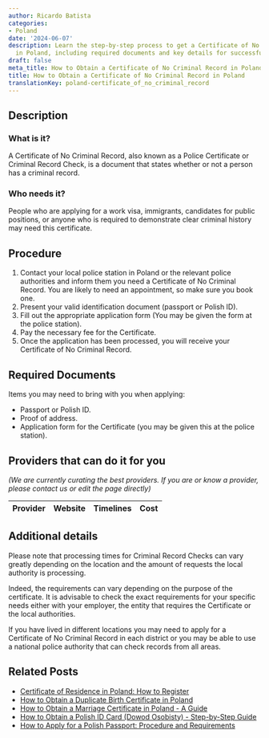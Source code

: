 ```yaml
---
author: Ricardo Batista
categories:
- Poland
date: '2024-06-07'
description: Learn the step-by-step process to get a Certificate of No Criminal Record
  in Poland, including required documents and key details for successful application.
draft: false
meta_title: How to Obtain a Certificate of No Criminal Record in Poland
title: How to Obtain a Certificate of No Criminal Record in Poland
translationKey: poland-certificate_of_no_criminal_record
---
```


## Description
### What is it?
A Certificate of No Criminal Record, also known as a Police Certificate or Criminal Record Check, is a document that states whether or not a person has a criminal record.

### Who needs it?
People who are applying for a work visa, immigrants, candidates for public positions, or anyone who is required to demonstrate clear criminal history may need this certificate.

## Procedure
1. Contact your local police station in Poland or the relevant police authorities and inform them you need a Certificate of No Criminal Record. You are likely to need an appointment, so make sure you book one.
2. Present your valid identification document (passport or Polish ID).
3. Fill out the appropriate application form (You may be given the form at the police station).
4. Pay the necessary fee for the Certificate. 
5. Once the application has been processed, you will receive your Certificate of No Criminal Record.

## Required Documents
Items you may need to bring with you when applying:

- Passport or Polish ID.
- Proof of address.
- Application form for the Certificate (you may be given this at the police station).

## Providers that can do it for you

_(We are currently curating the best providers. If you are or know a provider, please contact us or edit the page directly)_

| Provider        |     Website     |     Timelines    |       Cost      |
| :-------------: | :-------------: |  :-------------: | :-------------: |

## Additional details
Please note that processing times for Criminal Record Checks can vary greatly depending on the location and the amount of requests the local authority is processing.

Indeed, the requirements can vary depending on the purpose of the certificate. It is advisable to check the exact requirements for your specific needs either with your employer, the entity that requires the Certificate or the local authorities. 

If you have lived in different locations you may need to apply for a Certificate of No Criminal Record in each district or you may be able to use a national police authority that can check records from all areas.
## Related Posts

- [Certificate of Residence in Poland: How to Register](https://tramitit.com/guides/poland/certificate_of_registration_of_residence/)
- [How to Obtain a Duplicate Birth Certificate in Poland](https://tramitit.com/guides/poland/issuance_of_duplicate_birth_certificate/)
- [How to Obtain a Marriage Certificate in Poland - A Guide](https://tramitit.com/guides/poland/marriage_certificate/)
- [How to Obtain a Polish ID Card (Dowod Osobisty) - Step-by-Step Guide](https://tramitit.com/guides/poland/id_card/)
- [How to Apply for a Polish Passport: Procedure and Requirements](https://tramitit.com/guides/poland/passport/)